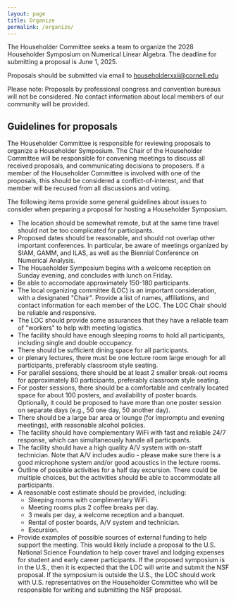 ```yaml
---
layout: page
title: Organize
permalink: /organize/
---
```


The Householder Committee seeks a team to organize the 2028
Householder Symposium on Numerical Linear Algebra. The deadline for
submitting a proposal is June 1, 2025.

Proposals should be submitted via email to [householderxxii@cornell.edu](mailto:householderxxii@cornell.edu)


Please note: Proposals by professional congress and convention bureaus
will not be considered. No contact information about local members of
our community will be provided.

## Guidelines for proposals
 
The Householder Committee is responsible for reviewing proposals to organize a Householder Symposium. The Chair of the Householder Committee will be responsible for convening meetings to discuss all received proposals, and communicating decisions to proposers. If a member of the Householder Committee is involved with one of the proposals, this should be considered a conflict-of-interest, and that member will be recused from all discussions and voting.

The following items provide some general guidelines about issues to consider when preparing a proposal for hosting a Householder Symposium.

- The location should be somewhat remote, but at the same time travel should not be too complicated for participants. 
- Proposed dates should be reasonable, and should not overlap other important conferences. In particular, be aware of meetings organized by SIAM, GAMM, and ILAS, as well as the Biennial Conference on Numerical Analysis.
- The Householder Symposium begins with a welcome reception on Sunday evening, and concludes with lunch on Friday.
- Be able to accomodate approximately 150-180 participants.
- The local organizing committee (LOC) is an important consideration, with a designated "Chair". Provide a list of names, affiliations, and contact information for each member of the LOC. The LOC Chair should be reliable and responsive.
- The LOC should provide some assurances that they have a reliable team of "workers" to help with meeting logistics.
- The facility should have enough sleeping rooms to hold all participants, including single and double occupancy.
- There should be sufficient dining space for all participants.
- or plenary lectures, there must be one lecture room large enough for all participants, preferably classroom style seating.
- For parallel sessions, there should be at least 2 smaller break-out rooms for approximately 80 participants, preferably classroom style seating.
- For poster sessions, there should be a comfortable and centrally located space for about 100 posters, and availability of poster boards. Optionally, it could be proposed to have more than one poster session on separate days (e.g., 50 one day, 50 another day).
- There should be a large bar area or lounge (for impromptu and evening meetings), with reasonable alcohol policies.
- The facility should have complementary WiFi with fast and reliable 24/7 response, which can simultaneously handle all participants.
- The facility should have a high quality A/V system with on-staff technician. Note that A/V  includes audio - please make sure there is a good microphone system and/or good acoustics in the lecture rooms.
- Outline of possible activities for a half day excursion. There could be multiple choices, but the activities should be able to accommodate all participants.
- A reasonable cost estimate should be provided, including: 
	- Sleeping rooms with complimentary WiFi. 
	- Meeting rooms plus 2 coffee breaks per day. 
	- 3 meals per day, a welcome reception and a banquet. 
	- Rental of poster boards, A/V system and technician. 
	- Excursion.
- Provide examples of possible sources of external funding to help support the meeting. This would likely include a proposal to the U.S. National Science Foundation to help cover travel and lodging expenses for student and early career participants. If the proposed symposium is in the U.S., then it is expected that the LOC will write and submit the NSF proposal. If the symposium is outside the U.S., the LOC should work with U.S. representatives on the Householder Committee who will be responsible for writing and submitting the NSF proposal.
